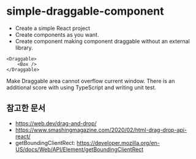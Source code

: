 # simple-draggable-component

- Create a simple React project
- Create <Box> components as you want.
- Create <Draggable> component making <Box> component draggable without an
  external library.

```
<Draggable>
	<Box />
</Draggable>
```

Make Draggable area cannot overflow current window. There is an additional score
with using TypeScript and writing unit test.

## 참고한 문서

- https://web.dev/drag-and-drop/
- https://www.smashingmagazine.com/2020/02/html-drag-drop-api-react/
- getBoundingClientRect:
  https://developer.mozilla.org/en-US/docs/Web/API/Element/getBoundingClientRect
